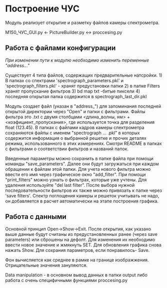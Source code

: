 # Построение ЧУС
Модуль реализует открытие и разметку файлов камеры спектрометра.

M150_ЧУС_GUI.py <- PictureBuilder.py <-> proccesing.py

## Работа с файлами конфигурации
_При изменении пути к модулю необходимо изменить переменные "address..."_

Существует 4 типа файлов, содержащих предварительные натсройки. 1) В папках со спектрами 'spectrograph_parameters.pkl' и 'spectrograph_filters.pkl' - хранят предустановки папки 2) в папке Filters хранят пропускание фильтров 3) bd map txt -битые пиксели 4) последняя открытая папка содержится в spectrograph_last_dir.pkl

Модуль создает файл (указан в "address_") для запоминания последней открытой директории через "Open" и папки с фильтрами. Файлы фильтра это .txt с двумя столбцами <длина_волны, нм> + <коэфициент_пропускания>, где используется точка для разделения float (123.45). В папках с файлами кадров камеры спектрометра сохраняются файлы с именем "spectrograph ... .pkl" в которых содержится информация о выбранной решетке и прочих деталях режима, использованного в этих измерениях. Смотри README в папках с фильтрами о соответствии фильтров и названий папок.

Введенные параметры можно сохранить в папке файла при помощи команды "save_parameters". Далее они будут загружаться при каждом обращении к файлам этой папки. Для учета нового фильтра можно ввести его имя  через графическое окно "add_filter". При помощи "print_filters" можно узнать о фильтрах, которые уже учтены. Для удаления используйте "del last filter". После выбора нужной последовательности фильтров их также можно привязать к папке через 'save filters'. Спектр поглощения камеры и решеток учитывать не надо, он добавляется в расчет автоматически на этапе построения графика.

## Работа с данными
Основной принцип Open->Show->Exit. После открытия, как указано выше данные будут считаны из предустановленных ранее (через save parameters) или сброшены на дефолт. Для изменения их необходимо ввести новое значение и жмякнуть SET. Для обновления графика снова нажать Show. Для сохрания параметров, если понравилось- Save.

Фон вычисляется как среднее в рамке на границе изображжения. Отрицательные значения зануляются.

Data manipulation - в основном вывод данных в папки output либо работа с очень специфичными функциями proccesing.py
